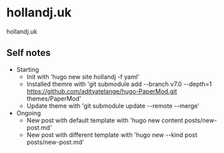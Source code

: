 # hollandj.uk
hollandj.uk

## Self notes
- Starting
    - Init with 'hugo new site hollandj -f yaml'
    - Installed themre with 'git submodule add --branch v7.0 --depth=1 https://github.com/adityatelange/hugo-PaperMod.git themes/PaperMod'
    - Update theme with 'git submodule update --remote --merge'
- Ongoing
    - New post with default template with 'hugo new content posts/new-post.md'
    - New post with different template with 'hugo new --kind post posts/new-post.md'
